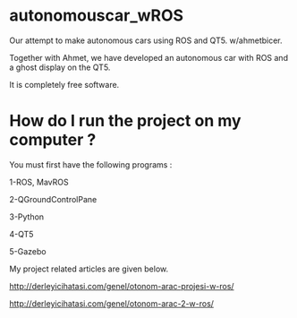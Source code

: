 # autonomouscar_wROS
Our attempt to make autonomous cars using ROS and QT5. w/ahmetbicer.

Together with Ahmet, we have developed an autonomous car with ROS and a ghost display on the QT5.

It is completely free software.

# How do I run the project on my computer ?

You must first have the following programs :

1-ROS, MavROS 

2-QGroundControlPane 

3-Python   

4-QT5  

5-Gazebo

My project related articles are given below.

http://derleyicihatasi.com/genel/otonom-arac-projesi-w-ros/

http://derleyicihatasi.com/genel/otonom-arac-2-w-ros/
